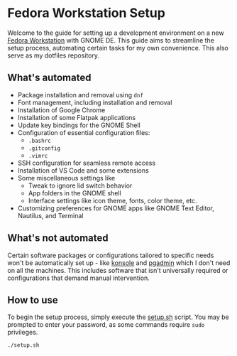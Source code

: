 # Fedora Workstation Setup

Welcome to the guide for setting up a development environment on a new [Fedora Workstation](https://fedoraproject.org/workstation/) with GNOME DE. This guide aims to streamline the setup process, automating certain tasks for my own convenience. This also serve as my dotfiles repository.

## What's automated

- Package installation and removal using `dnf`
- Font management, including installation and removal
- Installation of Google Chrome
- Installation of some Flatpak applications
- Update key bindings for the GNOME Shell
- Configuration of essential configuration files:
  - `.bashrc`
  - `.gitconfig`
  - `.vimrc`
- SSH configuration for seamless remote access
- Installation of VS Code and some extensions
- Some miscellaneous settings like
  - Tweak to ignore lid switch behavior
  - App folders in the GNOME shell
  - Interface settings like icon theme, fonts, color theme, etc.
- Customizing preferences for GNOME apps like GNOME Text Editor, Nautilus, and Terminal

## What's not automated

Certain software packages or configurations tailored to specific needs won't be automatically set up - like [konsole](./konsole/) and [pgadmin](./postgres/) which I don't need on all the machines. This includes software that isn't universally required or configurations that demand manual intervention.

## How to use

To begin the setup process, simply execute the [setup.sh](setup.sh) script. You may be prompted to enter your password, as some commands require `sudo` privileges.

```shell
./setup.sh
```
